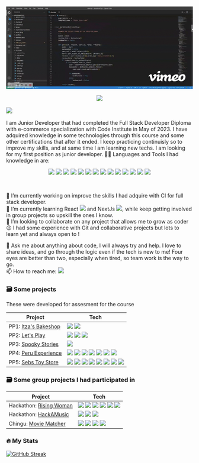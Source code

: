 [<p align="center" width="100%"><img src="sts-high.gif" width="600"/></p>](sts-high.gif)
[<p align="center" width="100%"><img src="https://img.shields.io/badge/%F0%9F%91%A9_Nathalie_Ivette_Mc_Dermott-purple?style=flat-square" width="400"/></p>](https://img.shields.io/badge/%F0%9F%91%A9_Nathalie_Ivette_Mc_Dermott-purple?style=flat-square)   [<img src="https://img.shields.io/badge/Hi_there!_%F0%9F%91%8B-green?style=social" width="100"/>](https://img.shields.io/badge/Hi_there!_%F0%9F%91%8B-green?style=social) 

I am Junior Developer that had completed the Full Stack Developer Diploma with e-commerce specialization with Code Institute in May of 2023. I have adquired knowledge in some technologies through this course and some other certifications that after it ended. I keep practicing continuisly so to improve my skills, and at same time I am learning new techs.  I am looking for my first position as junior developer. 
🔨🔧  Languages and Tools I had knowledge in are:
<div align="center" width="100%">

[<img src="https://user-images.githubusercontent.com/25181517/192158954-f88b5814-d510-4564-b285-dff7d6400dad.png" width="30"/>](https://user-images.githubusercontent.com/25181517/192158954-f88b5814-d510-4564-b285-dff7d6400dad.png)  [<img src="https://user-images.githubusercontent.com/25181517/183898674-75a4a1b1-f960-4ea9-abcb-637170a00a75.png" width="30"/>](https://user-images.githubusercontent.com/25181517/183898674-75a4a1b1-f960-4ea9-abcb-637170a00a75.png )        [<img src="https://user-images.githubusercontent.com/25181517/117447155-6a868a00-af3d-11eb-9cfe-245df15c9f3f.png" width="30"/>](https://user-images.githubusercontent.com/25181517/117447155-6a868a00-af3d-11eb-9cfe-245df15c9f3f.png)   [<img src="https://user-images.githubusercontent.com/25181517/183423507-c056a6f9-1ba8-4312-a350-19bcbc5a8697.png" width="30"/>](https://user-images.githubusercontent.com/25181517/183423507-c056a6f9-1ba8-4312-a350-19bcbc5a8697.png)     [<img src="https://user-images.githubusercontent.com/25181517/183423775-2276e25d-d43d-4e58-890b-edbc88e915f7.png" width="30"/>](https://user-images.githubusercontent.com/25181517/183423775-2276e25d-d43d-4e58-890b-edbc88e915f7.png)   [<img src="https://github.com/marwin1991/profile-technology-icons/assets/62091613/9bf5650b-e534-4eae-8a26-8379d076f3b4" width="30"/>](https://github.com/marwin1991/profile-technology-icons/assets/62091613/9bf5650b-e534-4eae-8a26-8379d076f3b4)   [<img src="https://user-images.githubusercontent.com/25181517/183898054-b3d693d4-dafb-4808-a509-bab54cf5de34.png" width="30"/>](https://user-images.githubusercontent.com/25181517/183898054-b3d693d4-dafb-4808-a509-bab54cf5de34.png)   [<img src="https://user-images.githubusercontent.com/25181517/117208740-bfb78400-adf5-11eb-97bb-09072b6bedfc.png" width="30"/>](https://user-images.githubusercontent.com/25181517/117208740-bfb78400-adf5-11eb-97bb-09072b6bedfc.png )  [<img src="https://user-images.githubusercontent.com/25181517/189716855-2c69ca7a-5149-4647-936d-780610911353.png" width="35"/>](https://user-images.githubusercontent.com/25181517/189716855-2c69ca7a-5149-4647-936d-780610911353.png)  [<img src="https://img.shields.io/badge/stripe-blue" width="50"/>](https://img.shields.io/badge/stripe-blue )   [<img src="https://img.shields.io/badge/cloudinary-skyblue" width="80"/>](https://img.shields.io/badge/cloudinary-skyblue) [<img src="https://user-images.githubusercontent.com/25181517/183896132-54262f2e-6d98-41e3-8888-e40ab5a17326.png" width="40"/>](https://user-images.githubusercontent.com/25181517/183896132-54262f2e-6d98-41e3-8888-e40ab5a17326.png)  [<img src="https://user-images.githubusercontent.com/25181517/192108372-f71d70ac-7ae6-4c0d-8395-51d8870c2ef0.png" width="40"/>](https://user-images.githubusercontent.com/25181517/192108372-f71d70ac-7ae6-4c0d-8395-51d8870c2ef0.png)    [<img src="https://user-images.githubusercontent.com/25181517/192108374-8da61ba1-99ec-41d7-80b8-fb2f7c0a4948.png" width="40"/>](https://user-images.githubusercontent.com/25181517/192108374-8da61ba1-99ec-41d7-80b8-fb2f7c0a4948.png)   </div>
<br>


🔭 I’m currently working on improve the skills I had adquire with CI for full stack developer. <br>
🌱 I’m currently learning React [<img src="https://user-images.githubusercontent.com/25181517/183897015-94a058a6-b86e-4e42-a37f-bf92061753e5.png" width="20"/>](https://user-images.githubusercontent.com/25181517/183897015-94a058a6-b86e-4e42-a37f-bf92061753e5.png) and NextJs [<img src="https://github.com/marwin1991/profile-technology-icons/assets/136815194/5f8c622c-c217-4649-b0a9-7e0ee24bd704
" width="20"/>](https://github.com/marwin1991/profile-technology-icons/assets/136815194/5f8c622c-c217-4649-b0a9-7e0ee24bd704), while keep getting involved in group projects so upskill the ones I know. <br>
👯 I’m looking to collaborate on any project that allows me to grow as coder 😉 I had some experience with Git and collaborative projects but lots to learn yet and always open to ! <br>
<!-- - 🤔 I’m looking for help with Django -->
💬 Ask me about anything about code, I will always try and help. I love to share ideas, and go through the logic even if the tech is new to me! Four eyes are better than two, especially when tired, so team work is the way to go. <br>
📫 How to reach me:   [<img src="https://img.shields.io/badge/LinkedIn-blue" width="60"/>](https://user-images.githubusercontent.com/25181517/183897015-94a058a6-b86e-4e42-a37f-bf92061753e5.png) <br>
<!-- - ⚡ Fun fact: -->

### 🗃️ Some projects 

These were developed for assesment for the course

| Project                                                                             | Tech                                                                                                                                                                                                                                                                                                                                                                                                                                                                                                                                                                                                                                                                                                                                                                                                                                                                                                                                                                                                                                                                                                                                                                                                                                                                                                                                                                                                                                                                                                                                                                                                                                                                                                 |
| ----------------------------------------------------------------------------------- | ---------------------------------------------------------------------------------------------------------------------------------------------------------------------------------------------------------------------------------------------------------------------------------------------------------------------------------------------------------------------------------------------------------------------------------------------------------------------------------------------------------------------------------------------------------------------------------------------------------------------------------------------------------------------------------------------------------------------------------------------------------------------------------------------------------------------------------------------------------------------------------------------------------------------------------------------------------------------------------------------------------------------------------------------------------------------------------------------------------------------------------------------------------------------------------------------------------------------------------------------------------------------------------------------------------------------------------------------------------------------------------------------------------------------------------------------------------------------------------------------------------------------------------------------------------------------------------------------------------------------------------------------------------------------------------------------------- |
| PP1: [Itza's Bakeshop](https://github.com/IvetteMcDermott/PP1)                      | [<img src="https://user-images.githubusercontent.com/25181517/192158954-f88b5814-d510-4564-b285-dff7d6400dad.png" width="30"/>](https://user-images.githubusercontent.com/25181517/192158954-f88b5814-d510-4564-b285-dff7d6400dad.png)  [<img src="https://user-images.githubusercontent.com/25181517/183898674-75a4a1b1-f960-4ea9-abcb-637170a00a75.png" width="30"/>](https://user-images.githubusercontent.com/25181517/183898674-75a4a1b1-f960-4ea9-abcb-637170a00a75.png )                                                                                                                                                                                                                                                                                                                                                                                                                                                                                                                                                                                                                                                                                                                                                                                                                                                                                                                                                                                                                                                                                                                                                                                                                      |
| PP2: [Let's Play](https://github.com/IvetteMcDermott/PP2-Js)                        | [<img src="https://user-images.githubusercontent.com/25181517/192158954-f88b5814-d510-4564-b285-dff7d6400dad.png" width="30"/>](https://user-images.githubusercontent.com/25181517/192158954-f88b5814-d510-4564-b285-dff7d6400dad.png)  [<img src="https://user-images.githubusercontent.com/25181517/183898674-75a4a1b1-f960-4ea9-abcb-637170a00a75.png" width="30"/>](https://user-images.githubusercontent.com/25181517/183898674-75a4a1b1-f960-4ea9-abcb-637170a00a75.png )        [<img src="https://user-images.githubusercontent.com/25181517/117447155-6a868a00-af3d-11eb-9cfe-245df15c9f3f.png" width="30"/>](https://user-images.githubusercontent.com/25181517/117447155-6a868a00-af3d-11eb-9cfe-245df15c9f3f.png)                                                                                                                                                                                                                                                                                                                                                                                                                                                                                                                                                                                                                                                                                                                                                                                                                                                                                                                                                                        |
| PP3: [Spooky Stories](https://github.com/IvetteMcDermott/PP3-Python)                | [<img src="https://user-images.githubusercontent.com/25181517/183423507-c056a6f9-1ba8-4312-a350-19bcbc5a8697.png" width="30"/>](https://user-images.githubusercontent.com/25181517/183423507-c056a6f9-1ba8-4312-a350-19bcbc5a8697.png)                                                                                                                                                                                                                                                                                                                                                                                                                                                                                                                                                                                                                                                                                                                                                                                                                                                                                                                                                                                                                                                                                                                                                                                                                                                                                                                                                                                                                                                               |
| PP4: [Peru Experience](https://github.com/IvetteMcDermott/PP4Django-PeruExperience) | [<img src="https://user-images.githubusercontent.com/25181517/192158954-f88b5814-d510-4564-b285-dff7d6400dad.png" width="30"/>](https://user-images.githubusercontent.com/25181517/192158954-f88b5814-d510-4564-b285-dff7d6400dad.png)  [<img src="https://user-images.githubusercontent.com/25181517/183898674-75a4a1b1-f960-4ea9-abcb-637170a00a75.png" width="30"/>](https://user-images.githubusercontent.com/25181517/183898674-75a4a1b1-f960-4ea9-abcb-637170a00a75.png )        [<img src="https://user-images.githubusercontent.com/25181517/117447155-6a868a00-af3d-11eb-9cfe-245df15c9f3f.png" width="30"/>](https://user-images.githubusercontent.com/25181517/117447155-6a868a00-af3d-11eb-9cfe-245df15c9f3f.png)   [<img src="https://user-images.githubusercontent.com/25181517/183423507-c056a6f9-1ba8-4312-a350-19bcbc5a8697.png" width="30"/>](https://user-images.githubusercontent.com/25181517/183423507-c056a6f9-1ba8-4312-a350-19bcbc5a8697.png)     [<img src="https://user-images.githubusercontent.com/25181517/183898054-b3d693d4-dafb-4808-a509-bab54cf5de34.png" width="30"/>](https://user-images.githubusercontent.com/25181517/183898054-b3d693d4-dafb-4808-a509-bab54cf5de34.png)   [<img src="https://user-images.githubusercontent.com/25181517/117208740-bfb78400-adf5-11eb-97bb-09072b6bedfc.png" width="30"/>](https://user-images.githubusercontent.com/25181517/117208740-bfb78400-adf5-11eb-97bb-09072b6bedfc.png )     [<img src="https://img.shields.io/badge/cloudinary-blue" width="80"/>](https://img.shields.io/badge/cloudinary-blue)                                                                                                                 |
| PP5: [Sebs Toy Store](https://github.com/IvetteMcDermott/SebsStoreToys)             | [<img src="https://user-images.githubusercontent.com/25181517/192158954-f88b5814-d510-4564-b285-dff7d6400dad.png" width="30"/>](https://user-images.githubusercontent.com/25181517/192158954-f88b5814-d510-4564-b285-dff7d6400dad.png)  [<img src="https://user-images.githubusercontent.com/25181517/183898674-75a4a1b1-f960-4ea9-abcb-637170a00a75.png" width="30"/>](https://user-images.githubusercontent.com/25181517/183898674-75a4a1b1-f960-4ea9-abcb-637170a00a75.png )        [<img src="https://user-images.githubusercontent.com/25181517/117447155-6a868a00-af3d-11eb-9cfe-245df15c9f3f.png" width="30"/>](https://user-images.githubusercontent.com/25181517/117447155-6a868a00-af3d-11eb-9cfe-245df15c9f3f.png)   [<img src="https://user-images.githubusercontent.com/25181517/183423507-c056a6f9-1ba8-4312-a350-19bcbc5a8697.png" width="30"/>](https://user-images.githubusercontent.com/25181517/183423507-c056a6f9-1ba8-4312-a350-19bcbc5a8697.png)     [<img src="https://user-images.githubusercontent.com/25181517/183898054-b3d693d4-dafb-4808-a509-bab54cf5de34.png" width="30"/>](https://user-images.githubusercontent.com/25181517/183898054-b3d693d4-dafb-4808-a509-bab54cf5de34.png)     [<img src="https://user-images.githubusercontent.com/25181517/117208740-bfb78400-adf5-11eb-97bb-09072b6bedfc.png" width="30"/>](https://user-images.githubusercontent.com/25181517/117208740-bfb78400-adf5-11eb-97bb-09072b6bedfc.png )   [<img src="https://img.shields.io/badge/stripe-blue" width="50"/>](https://img.shields.io/badge/stripe-blue )   [<img src="https://img.shields.io/badge/cloudinary-blue" width="80"/>](https://img.shields.io/badge/cloudinary-blue) |


### 🗃️ Some group projects I had participated in

| Project                                                                      | Tech                                                                                                                                                                                                                                                                                                                                                                                                                                                                                                                                                                                                                                                                                                                                                                                                                                                                                                                                                                                                                                                                                                                                                                                                                                                                                                                                                                                                                                                        |
| ---------------------------------------------------------------------------- | ----------------------------------------------------------------------------------------------------------------------------------------------------------------------------------------------------------------------------------------------------------------------------------------------------------------------------------------------------------------------------------------------------------------------------------------------------------------------------------------------------------------------------------------------------------------------------------------------------------------------------------------------------------------------------------------------------------------------------------------------------------------------------------------------------------------------------------------------------------------------------------------------------------------------------------------------------------------------------------------------------------------------------------------------------------------------------------------------------------------------------------------------------------------------------------------------------------------------------------------------------------------------------------------------------------------------------------------------------------------------------------------------------------------------------------------------------------- |
| Hackathon: [Rising Woman](https://github.com/IvetteMcDermott/rising-women)   | [<img src="https://user-images.githubusercontent.com/25181517/192158954-f88b5814-d510-4564-b285-dff7d6400dad.png" width="30"/>](https://user-images.githubusercontent.com/25181517/192158954-f88b5814-d510-4564-b285-dff7d6400dad.png)  [<img src="https://user-images.githubusercontent.com/25181517/183898674-75a4a1b1-f960-4ea9-abcb-637170a00a75.png" width="30"/>](https://user-images.githubusercontent.com/25181517/183898674-75a4a1b1-f960-4ea9-abcb-637170a00a75.png )        [<img src="https://user-images.githubusercontent.com/25181517/117447155-6a868a00-af3d-11eb-9cfe-245df15c9f3f.png" width="30"/>](https://user-images.githubusercontent.com/25181517/117447155-6a868a00-af3d-11eb-9cfe-245df15c9f3f.png)   [<img src="https://user-images.githubusercontent.com/25181517/183423507-c056a6f9-1ba8-4312-a350-19bcbc5a8697.png" width="30"/>](https://user-images.githubusercontent.com/25181517/183423507-c056a6f9-1ba8-4312-a350-19bcbc5a8697.png)     [<img src="https://user-images.githubusercontent.com/25181517/183898054-b3d693d4-dafb-4808-a509-bab54cf5de34.png" width="30"/>](https://user-images.githubusercontent.com/25181517/183898054-b3d693d4-dafb-4808-a509-bab54cf5de34.png)   [<img src="https://user-images.githubusercontent.com/25181517/117208740-bfb78400-adf5-11eb-97bb-09072b6bedfc.png" width="30"/>](https://user-images.githubusercontent.com/25181517/117208740-bfb78400-adf5-11eb-97bb-09072b6bedfc.png ) |
| Hackathon: [HackAMusic](https://github.com/IvetteMcDermott/HackAMusic)       | [<img src="https://user-images.githubusercontent.com/25181517/192158954-f88b5814-d510-4564-b285-dff7d6400dad.png" width="30"/>](https://user-images.githubusercontent.com/25181517/192158954-f88b5814-d510-4564-b285-dff7d6400dad.png)  [<img src="https://user-images.githubusercontent.com/25181517/183898674-75a4a1b1-f960-4ea9-abcb-637170a00a75.png" width="30"/>](https://user-images.githubusercontent.com/25181517/183898674-75a4a1b1-f960-4ea9-abcb-637170a00a75.png )        [<img src="https://user-images.githubusercontent.com/25181517/117447155-6a868a00-af3d-11eb-9cfe-245df15c9f3f.png" width="30"/>](https://user-images.githubusercontent.com/25181517/117447155-6a868a00-af3d-11eb-9cfe-245df15c9f3f.png)                                                                                                                                                                                                                                                                                                                                                                                                                                                                                                                                                                                                                                                                                                                               |
| Chingu: [Movie Matcher](https://github.com/chingu-voyages/v45-tier3-team-41) | [<img src="https://user-images.githubusercontent.com/25181517/183897015-94a058a6-b86e-4e42-a37f-bf92061753e5.png" width="20"/>](https://user-images.githubusercontent.com/25181517/183897015-94a058a6-b86e-4e42-a37f-bf92061753e5.png)   [<img src="https://github.com/marwin1991/profile-technology-icons/assets/136815194/5f8c622c-c217-4649-b0a9-7e0ee24bd704" width="20"/>](https://github.com/marwin1991/profile-technology-icons/assets/136815194/5f8c622c-c217-4649-b0a9-7e0ee24bd704)            [<img src="https://user-images.githubusercontent.com/25181517/202896760-337261ed-ee92-4979-84c4-d4b829c7355d.png" width="20"/>](https://user-images.githubusercontent.com/25181517/202896760-337261ed-ee92-4979-84c4-d4b829c7355d.png)   [<img src="https://user-images.githubusercontent.com/25181517/182884177-d48a8579-2cd0-447a-b9a6-ffc7cb02560e.png" width="20"/>](https://user-images.githubusercontent.com/25181517/182884177-d48a8579-2cd0-447a-b9a6-ffc7cb02560e.png )                                                                                                                                                                                                                                                                                                                                                                                                                                                                   |



### 🔥 My Stats

[![GitHub Streak](https://streak-stats.demolab.com?user=IvetteMcDermott&theme=dark)](https://git.io/streak-stats)
